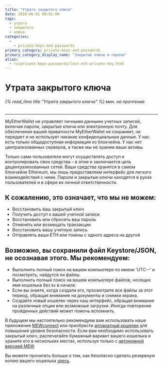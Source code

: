 ```yaml
---
title: "Утрата закрытого ключа"
date: 2018-06-01 00:01:00
tags:
  - утрата
  - закрытого
  - ключа
categories:
  - 
    - private-keys-and-passwords
primary_category: private-keys-and-passwords
primary_category_display_name: "Закрытые ключи и пароли"
alias:
  - ru/private-keys-passwords/lost-eth-private-key.html
---
```


# __Утрата закрытого ключа__
###### {% read_time title "Утрата закрытого ключа" %} мин. на прочтение
***

MyEtherWallet не управляет личными данными учетных записей, включая пароли, закрытые ключи или электронную почту. Для обеспечения вашей приватности MyEtherWallet не сохраняет, не передает и не использует никакие конфиденциальные данные. У нас есть только общедоступная информация из блокчейна. У нас нет централизованных серверов, а также мы не храним ваши активы.

Только сами пользователи могут осуществлять доступ и контролировать свои средства – в этом и заключается цель децентрализованных сетей. Ваши средства хранятся в самом блокчейне Ethereum, мы лишь предоставляем интерфейс для легкого взаимодействия с ними. Пароли и закрытые ключи находятся в руках пользователей и в сфере их личной ответственности.

## __К сожалению, это означает, что мы не можем:__
* Восстановить ваш закрытый ключ
* Получить доступ к вашей учетной записи
* Восстановить или сбросить ваш пароль
* Отменять или возмещать транзакции
* Восстановить вашу учетную запись
* Отправлять ваши ETH или токены с одного адреса на другой

## __Возможно, вы сохранили файл Keystore/JSON, не осознавая этого. Мы рекомендуем:__
* Выполнить полный поиск на вашем компьютере по имени 'UTC--' и посмотреть, найдутся ли файлы.
* Выполнить полный поиск на вашем компьютере файлов, носящих имя кошелька без `0x` в начале.
* Если вы знаете, когда создали его, просмотрите все файлы за этот период, обращая внимание на документы и снимки экрана.
* Создайте новый кошелек через наш интерфейс, обращая внимание на различные опции или возможные загрузки. Иногда повторение пройденных действий может помочь вспомнить.

В будущем мы настоятельно рекомендуем вам использовать наше приложение [MEWconnect](/@@@@@@/mewconnect/mewconnect-user-guide/) или приобрести [аппаратный кошелек](/@@@@@@/hardware-wallets/using-ledger-with-mew/) для повышения уровня безопасности. Если вам необходимо использовать закрытый ключ, распечатайте бумажный вариант вашего кошелька и храните его в нескольких местах, используя только с [автономной версией MEW](/@@@@@@/offline/offline-mew-looks-weird/).

Вы можете прочитать больше о том, как безопасно сделать резервную копию вашего кошелька [здесь](/@@@@@@/mewconnect/mewconnect-101-recover/).
